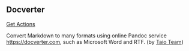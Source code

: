 ## Docverter

<a href='/docs/actions/converter/docverter.json'>Get Actions</a>

Convert Markdown to many formats using online Pandoc service https://docverter.com, such as Microsoft Word and RTF. (by [Taio Team](https://taio.app))